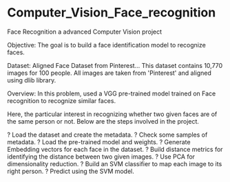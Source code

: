 # Computer_Vision_Face_recognition

Face Recognition a advanced Computer Vision project


Objective: 
The goal is to build a face identification model to recognize faces.


Dataset: 
Aligned Face Dataset from Pinterest...
This dataset contains 10,770 images for 100 people. All images are taken from 'Pinterest' and aligned using dlib library.


Overview:
In this problem, used a VGG pre-trained model trained on Face recognition to recognize similar faces.

Here, the particular interest in recognizing whether two given faces are of the same person or not. Below are the steps involved in the project.

? Load the dataset and create the metadata.
? Check some samples of metadata.
? Load the pre-trained model and weights.
? Generate Embedding vectors for each face in the dataset.
? Build distance metrics for identifying the distance between two given images.
? Use PCA for dimensionality reduction.
? Build an SVM classifier to map each image to its right person.
? Predict using the SVM model.
